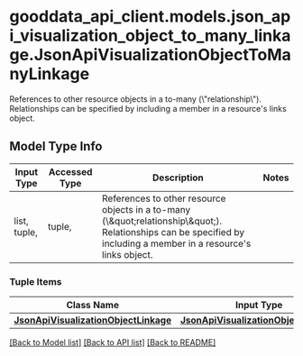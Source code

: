 # gooddata_api_client.models.json_api_visualization_object_to_many_linkage.JsonApiVisualizationObjectToManyLinkage

References to other resource objects in a to-many (\\\"relationship\\\"). Relationships can be specified by including a member in a resource's links object.

## Model Type Info
Input Type | Accessed Type | Description | Notes
------------ | ------------- | ------------- | -------------
list, tuple,  | tuple,  | References to other resource objects in a to-many (\\\&quot;relationship\\\&quot;). Relationships can be specified by including a member in a resource&#x27;s links object. | 

### Tuple Items
Class Name | Input Type | Accessed Type | Description | Notes
------------- | ------------- | ------------- | ------------- | -------------
[**JsonApiVisualizationObjectLinkage**](JsonApiVisualizationObjectLinkage.md) | [**JsonApiVisualizationObjectLinkage**](JsonApiVisualizationObjectLinkage.md) | [**JsonApiVisualizationObjectLinkage**](JsonApiVisualizationObjectLinkage.md) |  | 

[[Back to Model list]](../../README.md#documentation-for-models) [[Back to API list]](../../README.md#documentation-for-api-endpoints) [[Back to README]](../../README.md)
